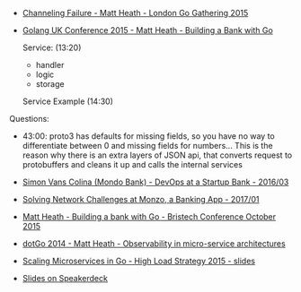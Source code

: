 
- [Channeling Failure - Matt Heath - London Go Gathering 2015](https://www.youtube.com/watch?v=lzlGXMnrBgw)
- [Golang UK Conference 2015 - Matt Heath - Building a Bank with Go](https://www.youtube.com/watch?v=cFJkLfujOts)

  Service: (13:20)
    - handler
    - logic
    - storage

  Service Example (14:30)



Questions:
  - 43:00: proto3 has defaults for missing fields, so you have no way to differentiate between 0 and missing fields for numbers... This is the reason why there is an extra layers of JSON api, that converts request to protobuffers and cleans it up and calls the internal services



- [Simon Vans Colina (Mondo Bank) - DevOps at a Startup Bank - 2016/03](https://www.youtube.com/watch?v=-AqkOweYCS0)
- [Solving Network Challenges at Monzo, a Banking App - 2017/01](https://www.youtube.com/watch?v=nuli2rcLxpk)
- [Matt Heath - Building a bank with Go - Bristech Conference October 2015](https://www.youtube.com/watch?v=n4gL8wEllYg)
- [dotGo 2014 - Matt Heath - Observability in micro-service architectures](https://www.youtube.com/watch?v=VoFfhEbcEG0)

- [Scaling Microservices in Go - High Load Strategy 2015 - slides](https://speakerdeck.com/mattheath/scaling-microservices-in-go-high-load-strategy-2015)
- [Slides on Speakerdeck](https://speakerdeck.com/mattheath)
